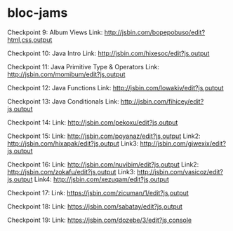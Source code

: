 # bloc-jams

Checkpoint 9: Album Views
Link: http://jsbin.com/bopepobuso/edit?html,css,output

Checkpoint 10: Java Intro
Link: http://jsbin.com/hixesoc/edit?js,output

Checkpoint 11: Java Primitive Type & Operators
Link: http://jsbin.com/momibum/edit?js,output

Checkpoint 12: Java Functions
Link: http://jsbin.com/lowakiv/edit?js,output

Checkpoint 13: Java Conditionals
Link: http://jsbin.com/fihicey/edit?js,output

Checkpoint 14:
Link: http://jsbin.com/pekoxu/edit?js,output

Checkpoint 15:
Link: http://jsbin.com/poyanaz/edit?js,output
Link2: http://jsbin.com/hixapak/edit?js,output
Link3: http://jsbin.com/giwexix/edit?js,output

Checkpoint 16:
Link: http://jsbin.com/nuvibim/edit?js,output
Link2: http://jsbin.com/zokafu/edit?js,output
Link3: http://jsbin.com/vasicoz/edit?js,output
Link4: http://jsbin.com/xezuqam/edit?js,output

Checkpoint 17:
Link: https://jsbin.com/zicuman/1/edit?js,output

Checkpoint 18:
Link: https://jsbin.com/sabatay/edit?js,output

Checkpoint 19:
Link: https://jsbin.com/dozebe/3/edit?js,console
